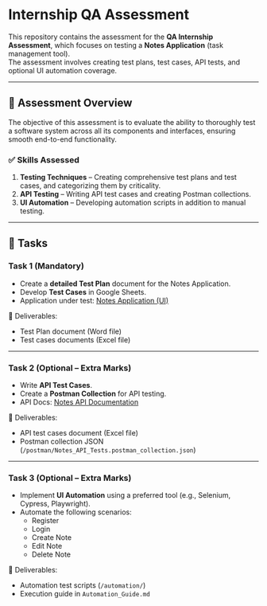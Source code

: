 # Internship QA Assessment  

This repository contains the assessment for the **QA Internship Assessment**, which focuses on testing a **Notes Application** (task management tool).  
The assessment involves creating test plans, test cases, API tests, and optional UI automation coverage.  

---

## 📌 Assessment Overview  
The objective of this assessment is to evaluate the ability to thoroughly test a software system across all its components and interfaces, ensuring smooth end-to-end functionality.  

### ✅ Skills Assessed  
1. **Testing Techniques** – Creating comprehensive test plans and test cases, and categorizing them by criticality.  
2. **API Testing** – Writing API test cases and creating Postman collections.  
3. **UI Automation** – Developing automation scripts in addition to manual testing. 
---

## 📝 Tasks  

### **Task 1 (Mandatory)**  
- Create a **detailed Test Plan** document for the Notes Application.  
- Develop **Test Cases** in Google Sheets.  
- Application under test: [Notes Application (UI)](https://practice.expandtesting.com/notes/app)  

📄 Deliverables:  
- Test Plan document (Word file)  
- Test cases documents (Excel file)  

---

### **Task 2 (Optional – Extra Marks)**  
- Write **API Test Cases**.  
- Create a **Postman Collection** for API testing.  
- API Docs: [Notes API Documentation](https://practice.expandtesting.com/notes/api/api-docs/#/)  

📄 Deliverables:  
- API test cases document (Excel file)  
- Postman collection JSON (`/postman/Notes_API_Tests.postman_collection.json`)  

---

### **Task 3 (Optional – Extra Marks)**  
- Implement **UI Automation** using a preferred tool (e.g., Selenium, Cypress, Playwright).  
- Automate the following scenarios:  
  - Register  
  - Login  
  - Create Note  
  - Edit Note  
  - Delete Note  

📄 Deliverables:  
- Automation test scripts (`/automation/`)  
- Execution guide in `Automation_Guide.md`  



